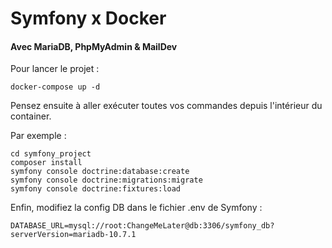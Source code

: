 # Symfony x Docker
#### Avec MariaDB, PhpMyAdmin & MailDev

Pour lancer le projet :
```shell
docker-compose up -d
```

Pensez ensuite à aller exécuter toutes vos commandes depuis l'intérieur
du container.

Par exemple :
```shell
cd symfony_project
composer install
symfony console doctrine:database:create
symfony console doctrine:migrations:migrate
symfony console doctrine:fixtures:load
```

Enfin, modifiez la config DB dans le fichier .env de Symfony :
```dotenv
DATABASE_URL=mysql://root:ChangeMeLater@db:3306/symfony_db?serverVersion=mariadb-10.7.1
```